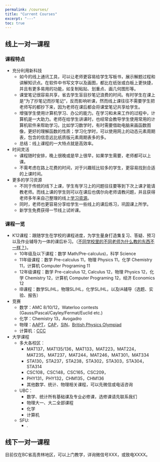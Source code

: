 ```yaml
---
permalink: /courses/
title: "Current Courses"
excerpt: "---"
toc: true
---
```


## 线上一对一课程

### 课程特点

- 充分利用新科技
    - 如今的线上通讯工具，可以让老师更容易给学生写板书，展示解题过程和讲解知识点。在软件中书写文字以及画图，都比在纸张或白板上更快捷，并且有更多易用的功能，如复制粘贴、划重点、画几何图形等。 <!-- 此处最好有视频/图片演示 -->
    - 课堂笔记很容易共享，省去学生盲目抄笔记浪费的时间。有时学生在课上是“为了抄笔记而抄笔记“，反而影响听课，然而线上课往往不需要学生把老师写的都抄下来，因为老师在课后都会将课堂笔记共享给学生。
    - 增强学生使用计算机学习、办公的能力。在学习和未来工作的过程中，计算机是一大助力。老师在给学生讲课时，也经常会教导学生使用常用的计算机软件来帮助学习。比如学习数学时，有时需要借助电脑来画函数图像，更好的理解函数的性质；学习化学时，可以使用网上的动态元素周期表，包含的信息远比纸质版元素周期表多的多。
    - 总结：线上课程的一大特点就是高效率。
- 时间灵活
    - 课程随时安排，晚上很晚或是早上很早，如果学生需要，老师都可以上课。
    - 不需考虑在路上花费的时间，对于兴趣班比较多的学生，更容易找到合适的上课时间。
- 更多的学习资源
    - 不同于传统的线下上课，学生有学习上的问题往往要等到下次上课才能请教老师。而线上课的学生则可以在课后也偶尔向老师请教问题，并且获得老师多年来自己整理的线上[学习资源](此处应该有链接)。
    - 同时，老师也更容易分享给学生一些线上的课后练习，巩固课上所学。
    - 新学生免费获得一节线上试听课。

### 课程一览

- K12课程：跟随学生在学校的课程进度，为学生量身打造集复习、答疑、预习以及作业辅导为一体的课后补习。（[不同学校里的不同老师为什么教的东西不一样？](此处应有扯淡软文链接))。
    - 10年级及以下课程：数学 Math/Pre-calculus)，科学 Science
    - 11年级课程：数学 Pre-calculus 11，物理 Physics 11，化学 Chemistry 11，计算机 Computer Programing 11
    - 12年级课程：数学 Pre-calculus 12, Calculus 12，物理 Physics 12，化学 Chemistry 12，计算机 Computer Programing 12，经济 Economics 12
    - IB课程：数学SL/HL，物理SL/HL，化学SL/HL，以及IA辅导（选题、实验、报告）
- 竞赛
    - 数学：AMC 8/10/12，Waterloo contests (Gauss/Pascal/Cayley/Fermat/Euclid etc.)
    - 化学：Chemistry 13，Avogadro
    - 物理：[AAPT](https://www.aapt.org/Programs/PhysicsBowl/index.cfm)，[CAP](https://outreach.phas.ubc.ca/exams-and-competitions/cap-high-school-prize-exam/)，[SIN](https://uwaterloo.ca/sir-isaac-newton-exam/)，[British Physics Olympiad](https://www.bpho.org.uk)
    - 计算机：[CCC](https://cemc.uwaterloo.ca/contests/ccc-cco.html)
- 大学课程
    - 多大各校区：
        - MAT137，MAT135/136，MAT133，MAT223，MAT224，MAT235，MAT237，MAT244，MAT246，MAT301，MAT334
        - STA130，STA237，STA238，STA302，STA303，STA304，STA314
        - CSC108，CSC148，CSC165，CSC209，
        - PHY131，PHY132，CHM135，CHM136
        - 其他数学、统计、物理相关课程，可以先微信或电话咨询
    - UBC：
        - 数学、统计所有基础课及专业必修课，选修课请先联系我们
        - 物理大一、大二全部课程
        - 化学
        - 计算机
    - SFU:
        - .


## 线下一对一课程

目前仅在BC省高贵林地区，可以上门教学，详询微信号XXX，或致电XXXX。
